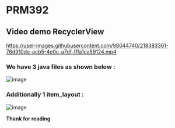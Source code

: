 # PRM392

## Video demo RecyclerView
https://user-images.githubusercontent.com/98044740/218383361-76d910de-acb5-4e0c-a7df-fffa1ca59124.mp4

### We have 3 java  files as shown below :
![image](https://user-images.githubusercontent.com/98044740/218384417-421af43f-9498-4bc2-bfbf-12020a3400d8.png)
### Additionally 1 item_layout :
![image](https://user-images.githubusercontent.com/98044740/218384687-61e7ba03-9246-4b99-9991-b461d22caef1.png)

**Thank for reading**
